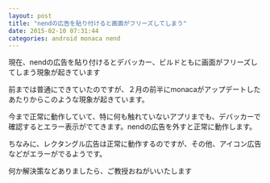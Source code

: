```yaml
---
layout: post
title: "nendの広告を貼り付けると画面がフリーズしてしまう"
date: 2015-02-10 07:31:44
categories: android monaca nend
---
```

<p>現在、nendの広告を貼り付けるとデバッカー、ビルドともに画面がフリーズしてしまう現象が起きています</p>

<p>前までは普通にできていたのですが、２月の前半にmonacaがアップデートしたあたりからこのような現象が起きています。</p>

<p>今まで正常に動作していて、特に何も触れていないアプリまでも、デバッカーで確認するとエラー表示がでてきます。nendの広告を外すと正常に動作します。</p>

<p>ちなみに、レクタングル広告は正常に動作するのですが、その他、アイコン広告などがエラーがでるようです。</p>

<p>何か解決策などありましたら、ご教授おねがいいたします</p>
